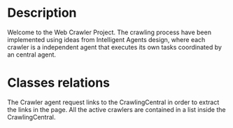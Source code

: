 # Description
Welcome to the Web Crawler Project.
The crawling process have been implemented using ideas from Intelligent Agents design, 
where each crawler is a independent agent that executes its own tasks coordinated by an central agent. 

# Classes relations
The Crawler agent request links to the CrawlingCentral in order to extract the links in the page. All the active crawlers are contained in a list inside the CrawlingCentral. 


